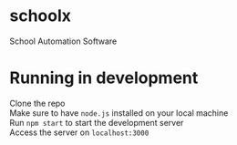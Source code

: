 # schoolx
School Automation Software

# Running in development
Clone the repo  
Make sure to have `node.js` installed on your local machine  
Run `npm start` to start the development server  
Access the server on `localhost:3000`  